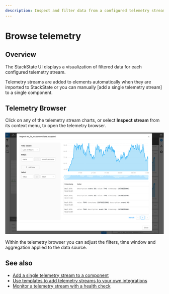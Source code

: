 ```yaml
---
description: Inspect and filter data from a configured telemetry stream
---
```


# Browse telemetry

## Overview

The StackState UI displays a visualization of filtered data for each configured telemetry stream. 

Telemetry streams are added to elements automatically when they are imported to StackState or you can manually [add a single telemetry stream] to a single component.

## Telemetry Browser

Click on any of the telemetry stream charts, or select **Inspect stream** from its context menu, to open the telemetry browser.

![Telemetry browser](/.gitbook/assets/telemetry_browser.png)

Within the telemetry browser you can adjust the filters, time window and aggregation applied to the data source.

## See also

- [Add a single telemetry stream to a component](/use/health-state-and-alerts/add-telemetry-to-element.md)
- [Use templates to add telemetry streams to your own integrations](/configure/telemetry/telemetry_synchronized_topology.md)
- [Monitor a telemetry stream with a health check](/use/health-state-and-alerts/add-a-health-check.md)
